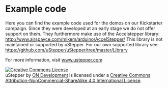 # Example code
Here you can find the example code used for the demos on our Kickstarter campaign. Since they were developed at an early stage we do not offer support on them.
They furthermore make use of the Accelstepper library: http://www.airspayce.com/mikem/arduino/AccelStepper/
This library is not maintained or supported by uStepper. For our own supported library see: https://github.com/uStepper/uStepper/tree/master/Library

For more information, visit www.ustepper.com


<a rel="license" href="http://creativecommons.org/licenses/by-nc-sa/4.0/"><img alt="Creative Commons License" style="border-width:0" src="https://i.creativecommons.org/l/by-nc-sa/4.0/88x31.png" /></a><br /><span xmlns:dct="http://purl.org/dc/terms/" property="dct:title">uStepper</span> by <a xmlns:cc="http://creativecommons.org/ns#" href="www.ustepper.com" property="cc:attributionName" rel="cc:attributionURL">ON Development</a> is licensed under a <a rel="license" href="http://creativecommons.org/licenses/by-nc-sa/4.0/">Creative Commons Attribution-NonCommercial-ShareAlike 4.0 International License</a>.
